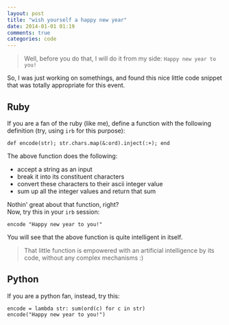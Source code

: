 ```yaml
---
layout: post
title: "wish yourself a happy new year"
date: 2014-01-01 01:19
comments: true
categories: code
---
```


> Well, before you do that, I will do it from my side: `Happy new year to you!`

So, I was just working on somethings, and found this nice little code snippet
that was totally appropriate for this event.

<!-- more -->

Ruby
----

If you are a fan of the ruby (like me), define a function with the following
definition (try, using `irb` for this purpose):

    def encode(str); str.chars.map(&:ord).inject(:+); end

The above function does the following:

- accept a string as an input
- break it into its constituent characters
- convert these characters to their ascii integer value
- sum up all the integer values and return that sum

Nothin' great about that function, right?  
Now, try this in your `irb` session:

    encode "Happy new year to you!"

You will see that the above function is quite intelligent in itself.

> That little function is empowered with an artificial intelligence by its code,
> without any complex mechanisms :)

Python
------

If you are a python fan, instead, try this:

    encode = lambda str: sum(ord(c) for c in str)
    encode("Happy new year to you!")
